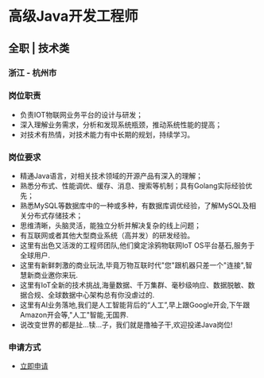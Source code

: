 
# 高级Java开发工程师
## 全职  |  技术类
### 浙江 - 杭州市

### 岗位职责
- 负责IOT物联网业务平台的设计与研发；
- 深入理解业务需求，分析和发现系统瓶颈，推动系统性能的提高；
- 对技术有热情，对技术能力有中长期的规划，持续学习。
### 岗位要求
- 精通Java语言，对相关技术领域的开源产品有深入的理解；
- 熟悉分布式、性能调优、缓存、消息、搜索等机制；具有Golang实际经验优先；
- 熟悉MySQL等数据库中的一种或多种，有数据库调优经验，了解MySQL及相关分布式存储技术；
- 思维清晰，头脑灵活，能独立分析并解决复杂的线上问题；
- 有互联网或者其他大型商业系统（高并发）的研发经验。
- 这里有出色又活泼的工程师团队,他们奠定涂鸦物联网IoT OS平台基石,服务于全球用户.
- 这里有新鲜刺激的商业玩法,毕竟万物互联时代"您"跟机器只差一个"连接",智慧新商业邀你来玩.
- 这里有IoT全新的技术挑战,海量数据、千万集群、毫秒级响应、数据脱敏、数据合规、全球数据中心架构总有你没虐过的.
- 这里有AI业务落地,我们是人工智能背后的“人工”,早上跟Google开会,下午跟Amazon开会等,"人工"智能,无国界.
- 说改变世界的都是扯...犊...子，我们就是撸袖子干,欢迎投递Java岗位!
### 申请方式
- <a href="mailto:hr@tuya.com?subject=求职简历-高级Java开发工程师-来自GitHub">立即申请</a>